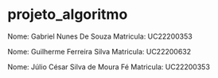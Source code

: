 # projeto_algoritmo

Nome: Gabriel Nunes De Souza
Matricula: UC22200353

Nome: Guilherme Ferreira Silva
Matricula: UC22200632

Nome: Júlio César Silva de Moura Fé
Matricula: UC22200353
